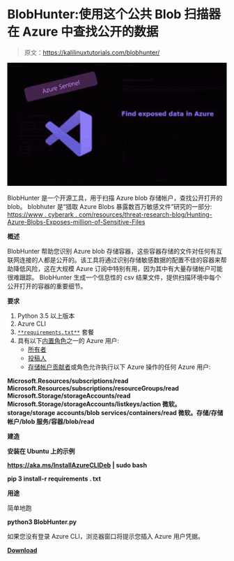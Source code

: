 # BlobHunter:使用这个公共 Blob 扫描器在 Azure 中查找公开的数据

> 原文：<https://kalilinuxtutorials.com/blobhunter/>

[![BlobHunter : Find Exposed Data In Azure With This Public Blob Scanner](img//00da22ce3c94e9a51f96ba7796a58ef7.png "BlobHunter : Find Exposed Data In Azure With This Public Blob Scanner")](https://1.bp.blogspot.com/-nk9rgohf09o/YN63y-6pRyI/AAAAAAAAJxw/gKscAZD9_lMoxagueij_fMjBmxrK-0LOwCLcBGAsYHQ/s679/3.png)

BlobHunter 是一个开源工具，用于扫描 Azure blob 存储帐户，查找公开打开的 blob。
blobhuter 是“猎取 Azure Blobs 暴露数百万敏感文件”研究的一部分:
[https://www . cyberark . com/resources/threat-research-blog/Hunting-Azure-Blobs-Exposes-million-of-Sensitive-Files](https://www.cyberark.com/resources/threat-research-blog/hunting-azure-blobs-exposes-millions-of-sensitive-files)

**概述**

BlobHunter 帮助您识别 Azure blob 存储容器，这些容器存储的文件对任何有互联网连接的人都是公开的。该工具将通过识别存储敏感数据的配置不佳的容器来帮助降低风险，这在大规模 Azure 订阅中特别有用，因为其中有大量存储帐户可能很难跟踪。
BlobHunter 生成一个信息性的 csv 结果文件，提供扫描环境中每个公开打开的容器的重要细节。

**要求**

1.  Python 3.5 以上版本
2.  Azure CLI
3.  [`**requirements.txt**`](https://github.com/cyberark/BlobHunter/blob/main/requirements.txt) 套餐
4.  具有以下[内置角色](https://docs.microsoft.com/en-us/azure/role-based-access-control/built-in-roles)之一的 Azure 用户:
    *   [所有者](https://docs.microsoft.com/en-us/azure/role-based-access-control/built-in-roles#owner)
    *   [投稿人](https://docs.microsoft.com/en-us/azure/role-based-access-control/built-in-roles#contributor)
    *   [存储帐户贡献者](https://docs.microsoft.com/en-us/azure/role-based-access-control/built-in-roles#storage-account-contributor)或角色允许执行以下 Azure 操作的任何 Azure 用户:

**Microsoft.Resources/subscriptions/read
Microsoft.Resources/subscriptions/resourceGroups/read
Microsoft.Storage/storageAccounts/read
Microsoft.Storage/storageAccounts/listkeys/action
微软。storage/storage accounts/blob services/containers/read
微软。存储/存储帐户/blob 服务/容器/blob/read**

**建造**

**安装在 Ubuntu 上的示例**

**https://aka.ms/InstallAzureCLIDeb | sudo bash**

**pip 3 install-r requirements . txt**

**用途**

简单地跑

**python3 BlobHunter.py**

如果您没有登录 Azure CLI，浏览器窗口将提示您插入 Azure 用户凭据。

[**Download**](https://github.com/cyberark/BlobHunter)